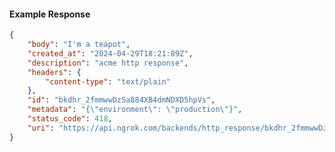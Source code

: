 <!-- Code generated for API Clients. DO NOT EDIT. -->

#### Example Response

```json
{
	"body": "I'm a teapot",
	"created_at": "2024-04-29T18:21:09Z",
	"description": "acme http response",
	"headers": {
		"content-type": "text/plain"
	},
	"id": "bkdhr_2fmmwwDzSa884XB4dmNDXD5hpVs",
	"metadata": "{\"environment\": \"production\"}",
	"status_code": 418,
	"uri": "https://api.ngrok.com/backends/http_response/bkdhr_2fmmwwDzSa884XB4dmNDXD5hpVs"
}
```
